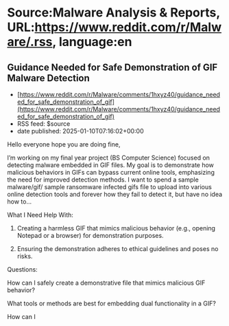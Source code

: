 # Source:Malware Analysis & Reports, URL:https://www.reddit.com/r/Malware/.rss, language:en

## Guidance Needed for Safe Demonstration of GIF Malware Detection
 - [https://www.reddit.com/r/Malware/comments/1hxyz40/guidance_needed_for_safe_demonstration_of_gif](https://www.reddit.com/r/Malware/comments/1hxyz40/guidance_needed_for_safe_demonstration_of_gif)
 - RSS feed: $source
 - date published: 2025-01-10T07:16:02+00:00

<!-- SC_OFF --><div class="md"><p>Hello everyone hope you are doing fine,</p> <p>I’m working on my final year project (BS Computer Science) focused on detecting malware embedded in GIF files. My goal is to demonstrate how malicious behaviors in GIFs can bypass current online tools, emphasizing the need for improved detection methods. I want to spend a sample malware/gif/ sample ransomware infected gifs file to upload into various online detection tools and forever how they fail to detect it, but have no idea how to...</p> <p>What I Need Help With:</p> <ol> <li><p>Creating a harmless GIF that mimics malicious behavior (e.g., opening Notepad or a browser) for demonstration purposes.</p></li> <li><p>Ensuring the demonstration adheres to ethical guidelines and poses no risks.</p></li> </ol> <p>Questions:</p> <p>How can I safely create a demonstrative file that mimics malicious GIF behavior?</p> <p>What tools or methods are best for embedding dual functionality in a GIF?</p> <p>How can I 

